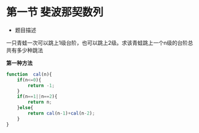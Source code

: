 # 第一节 斐波那契数列

* 题目描述

一只青蛙一次可以跳上1级台阶，也可以跳上2级。求该青蛙跳上一个n级的台阶总共有多少种跳法

**第一种方法**

```js
function  cal(n){
	if(n<=0){
		return -1;
	}
	if(n==1||n==2){
		return n;
	}else{
		return cal(n-1)+cal(n-2);
	}
}
```



